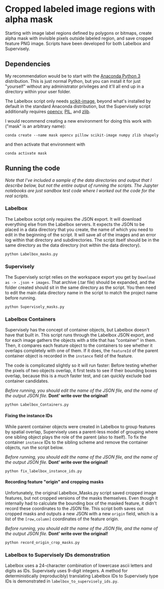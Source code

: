 # Cropped labeled image regions with alpha mask

Starting with image label regions defined by polygons or bitmaps, create alpha mask
with invisible pixels outside labeled region, and save cropped feature PNG image.
Scripts have been developed for both Labelbox and Supervisely.

## Dependencies

My recommendation would be to start with the
[Anaconda Python 3](https://www.anaconda.com/distribution/#download-section)
distribution. This is just normal Python, but you can install it for just "yourself"
without any administrator privileges and it'll all end up in a directory within your
user folder.

The Labelbox script only needs 
[scikit-image](https://scikit-image.org/), 
beyond what's installed by default in the standard Anaconda distribution, 
but the Supervisely script additionally requires 
[opencv](https://anaconda.org/anaconda/opencv), 
[PIL](https://anaconda.org/anaconda/pillow), and
[zlib](https://anaconda.org/anaconda/zlib).

I would recommend creating a new environment for doing this work with 
("mask" is an arbitrary name):

```
conda create --name mask opencv pillow scikit-image numpy zlib shapely
```

and then activate that environment with

```
conda activate mask
```

## Running the code

*Note that I've included a sample of the data directories and output that I describe
below, but not the entire output of running the scripts. The Jupyter notebooks
are just sandbox test code where I worked out the code for the real scripts.*

### Labelbox

The Labelbox script only requires the JSON export. It will download everything else
from the Labelbox servers. It expects the JSON to be placed in a data directory that
you create, the name of which you need to edit in the beginning of the script. 
It will save all of the images and an error log within that directory and subdirectories.
The script itself should be in the same directory as the data directory (not within
the data directory).

```
python Labelbox_masks.py
```

### Supervisely

The Supervisely script relies on the workspace export you get by 
`Download as -> .json + images`. That archive (.tar file) should be expanded, and
the folder created should sit in the same directory as the script. You then need to 
edit the main data directory name in the script to match the project name 
before running.

```
python Supervisely_masks.py
```

### Labelbox Containers

Supervisely has the concept of container objects, but Labelbox doesn't have that
built in. This script runs through the Labelbox JSON export, and for each image
gathers the objects with a title that has "container" in them. Then, it compares
each feature object to the containers to see whether it overlaps completely with one
of them. If it does, the `featureId` of the parent container object is recorded
in the `instance` field of the feature.

The code is complicated slightly so it will run faster: Before testing whether the 
pixels of two objects overlap, it first tests to see if their bounding boxes overlap,
because this is a *much* faster test, and can quickly exclude bad container candidates.

*Before running, you should edit the name of the JSON file, and the name of the output
JSON file.* **Dont' write over the original!**

```
python Labelbox_Containers.py
```

#### Fixing the instance IDs

While parent container objects were created in Labelbox to group features by spatial overlap,
Supervisely uses a parent-less model of grouping where one sibling object plays the role
of the parent (also to itself). To fix the container `instance` IDs to the sibling scheme
and remove the container objects, run the script below. 

*Before running, you should edit the name of the JSON file, and the name of the output
JSON file.* **Dont' write over the original!**

```
python fix_labelbox_instance_ids.py
```

#### Recording feature "origin" and cropping masks

Unfortunately, the original Labelbox_Masks.py script saved cropped image features, 
but not cropped versions of the masks themselves. Even though it internally had to calculate
the bounding box of the masked feature, it didn't record these coordinates to the JSON
file. This script both saves out cropped masks and outputs a new JSON with a new `origin`
field, which is a list of the `[row,column]` coordinates of the feature origin.

*Before running, you should edit the name of the JSON file, and the name of the output
JSON file.* **Dont' write over the original!**

```
python record_origin_crop_masks.py
```

### Labelbox to Supervisely IDs demonstration

Labelbox uses a 24-character combination of lowercase ascii letters and digits as IDs.
Supervisely uses 9-digit integers. A method for deterministically (reproducibly) translating
Labelbox IDs to Supervisely type IDs is demonstrated in `labelbox_to_supervisely_ids.py`.
